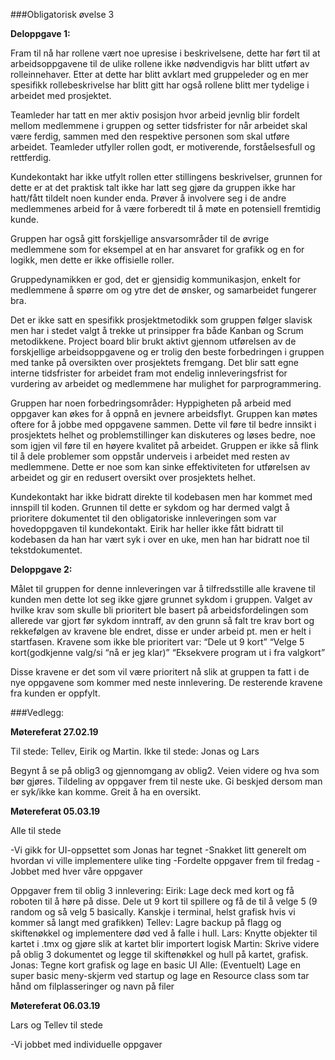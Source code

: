 ###Obligatorisk øvelse 3

**Deloppgave 1:** 

Fram til nå har rollene vært noe upresise i beskrivelsene, dette har ført til at arbeidsoppgavene til de ulike rollene ikke nødvendigvis har blitt utført av rolleinnehaver. Etter at dette har blitt avklart med gruppeleder og en mer spesifikk rollebeskrivelse har blitt gitt har også rollene blitt mer tydelige i arbeidet med prosjektet. 

Teamleder har tatt en mer aktiv posisjon hvor arbeid jevnlig blir fordelt mellom medlemmene i gruppen og setter tidsfrister for når arbeidet skal være ferdig, sammen med den respektive personen som skal utføre arbeidet. Teamleder utfyller rollen godt, er motiverende, forståelsesfull og rettferdig. 

Kundekontakt har ikke utfylt rollen etter stillingens beskrivelser, grunnen for dette er at det praktisk talt ikke har latt seg gjøre da gruppen ikke har hatt/fått tildelt noen kunder enda. Prøver å involvere seg i de andre medlemmenes arbeid for å være forberedt til å møte en potensiell fremtidig kunde.

Gruppen har også gitt forskjellige ansvarsområder til de øvrige medlemmene som for eksempel at en har ansvaret for grafikk og en for logikk, men dette er ikke offisielle roller. 

Gruppedynamikken er god, det er gjensidig kommunikasjon, enkelt for medlemmene å spørre om og ytre det de ønsker, og samarbeidet fungerer bra. 

Det er ikke satt en spesifikk prosjektmetodikk som gruppen følger slavisk men har i stedet valgt å trekke ut prinsipper fra både Kanban og Scrum metodikkene. Project board blir brukt aktivt gjennom utførelsen av de forskjellige arbeidsoppgavene og er trolig den beste forbedringen i gruppen med tanke på oversikten over prosjektets fremgang. Det blir satt egne interne tidsfrister for arbeidet fram mot endelig innleveringsfrist for vurdering av arbeidet og medlemmene har mulighet for parprogrammering. 

Gruppen har noen forbedringsområder: 
Hyppigheten på arbeid med oppgaver kan økes for å oppnå en jevnere arbeidsflyt.
Gruppen kan møtes oftere for å jobbe med oppgavene sammen. Dette vil føre til bedre innsikt i prosjektets helhet og problemstillinger kan diskuteres og løses bedre, noe som igjen vil føre til en høyere kvalitet på arbeidet. 
Gruppen er ikke så flink til å dele problemer som oppstår underveis i arbeidet med resten av medlemmene. Dette er noe som kan sinke effektiviteten for utførelsen av arbeidet og gir en redusert oversikt over prosjektets helhet. 

Kundekontakt har ikke bidratt direkte til kodebasen men har kommet med innspill til koden. Grunnen til dette er sykdom og har dermed valgt å prioritere dokumentet til den obligatoriske innleveringen som var hovedoppgaven til kundekontakt. 
Eirik har heller ikke fått bidratt til kodebasen da han har vært syk i over en uke, men han har bidratt noe til tekstdokumentet. 

**Deloppgave 2:** 

Målet til gruppen for denne innleveringen var å tilfredsstille alle kravene til kunden men dette lot seg ikke gjøre grunnet sykdom i gruppen. Valget av hvilke krav som skulle bli prioritert ble basert på arbeidsfordelingen som allerede var gjort før sykdom inntraff, av den grunn så falt tre krav bort og rekkefølgen av kravene ble endret, disse er under arbeid pt. men er helt i startfasen. 
Kravene som ikke ble prioritert var: 
“Dele ut 9 kort”
“Velge 5 kort(godkjenne valg/si “nå er jeg klar)”
“Eksekvere program ut i fra valgkort”

Disse kravene er det som vil være prioritert nå slik at gruppen ta fatt i de nye oppgavene som kommer med neste innlevering. 
De resterende kravene fra kunden er oppfylt. 

###Vedlegg: 

**Møtereferat 27.02.19**


Til stede: Tellev, Eirik og Martin.
Ikke til stede: Jonas og Lars

Begynt å se på oblig3 og gjennomgang av oblig2.
Veien videre og hva som bør gjøres. Tildeling av oppgaver frem til neste uke.
Gi beskjed dersom man er syk/ikke kan komme. Greit å ha en oversikt.


**Møtereferat 05.03.19**

Alle til stede

-Vi gikk for UI-oppsettet som Jonas har tegnet
-Snakket litt generelt om hvordan vi ville implementere ulike ting
-Fordelte oppgaver frem til fredag
-Jobbet med hver våre oppgaver

Oppgaver frem til oblig 3 innlevering:
Eirik: Lage deck med kort og få roboten til å høre på disse. Dele ut 9 kort til spillere og få de til å velge 5 (9 random og så velg 5 basically. Kanskje i terminal, helst grafisk hvis vi kommer så langt med grafikken)
Tellev: Lagre backup på flagg og skiftenøkkel og implementere død ved å falle i hull. 
Lars: Knytte objekter til kartet i .tmx og gjøre slik at kartet blir importert logisk
Martin: Skrive videre på oblig 3 dokumentet og legge til skiftenøkkel og hull på kartet, grafisk.
Jonas: Tegne kort grafisk og lage en basic UI
Alle: (Eventuelt) Lage en super basic meny-skjerm ved startup og lage en Resource class som tar hånd om filplasseringer og navn på filer

**Møtereferat 06.03.19**

Lars og Tellev til stede

-Vi jobbet med individuelle oppgaver
